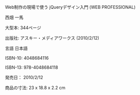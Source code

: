 Web制作の現場で使う jQueryデザイン入門 (WEB PROFESSIONAL) 

西畑 一馬

大型本: 344ページ

出版社: アスキー・メディアワークス (2010/2/12)

言語 日本語

ISBN-10: 4048684116

ISBN-13: 978-4048684118

発売日： 2010/2/12

商品の寸法: 23 x 18.8 x 2.2 cm
